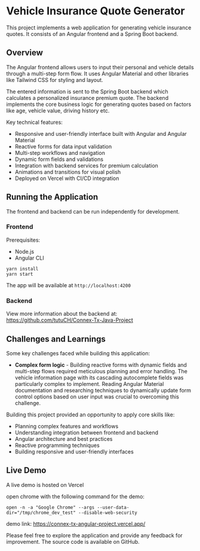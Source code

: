 # Vehicle Insurance Quote Generator

This project implements a web application for generating vehicle insurance quotes. It consists of an Angular frontend and a Spring Boot backend.

## Overview

The Angular frontend allows users to input their personal and vehicle details through a multi-step form flow. It uses Angular Material and other libraries like Tailwind CSS for styling and layout.

The entered information is sent to the Spring Boot backend which calculates a personalized insurance premium quote. The backend implements the core business logic for generating quotes based on factors like age, vehicle value, driving history etc.

Key technical features:

- Responsive and user-friendly interface built with Angular and Angular Material
- Reactive forms for data input validation
- Multi-step workflows and navigation
- Dynamic form fields and validations
- Integration with backend services for premium calculation
- Animations and transitions for visual polish
- Deployed on Vercel with CI/CD integration

## Running the Application

The frontend and backend can be run independently for development.

### Frontend

Prerequisites:

- Node.js
- Angular CLI

```
yarn install
yarn start
```

The app will be available at `http://localhost:4200`

### Backend

View more information about the backend at:
<https://github.com/tutuCH/Connex-Tx-Java-Project>

## Challenges and Learnings

Some key challenges faced while building this application:

- **Complex form logic** - Building reactive forms with dynamic fields and multi-step flows required meticulous planning and error handling. The vehicle information page with its cascading autocomplete fields was particularly complex to implement. Reading Angular Material documentation and researching techniques to dynamically update form control options based on user input was crucial to overcoming this challenge.

Building this project provided an opportunity to apply core skills like:

- Planning complex features and workflows
- Understanding integration between frontend and backend
- Angular architecture and best practices
- Reactive programming techniques
- Building responsive and user-friendly interfaces

## Live Demo

A live demo is hosted on Vercel

open chrome with the following command for the demo:

```
open -n -a "Google Chrome" --args --user-data-dir="/tmp/chrome_dev_test" --disable-web-security
```

demo link: <https://connex-tx-angular-project.vercel.app/>

Please feel free to explore the application and provide any feedback for improvement. The source code is available on GitHub.

